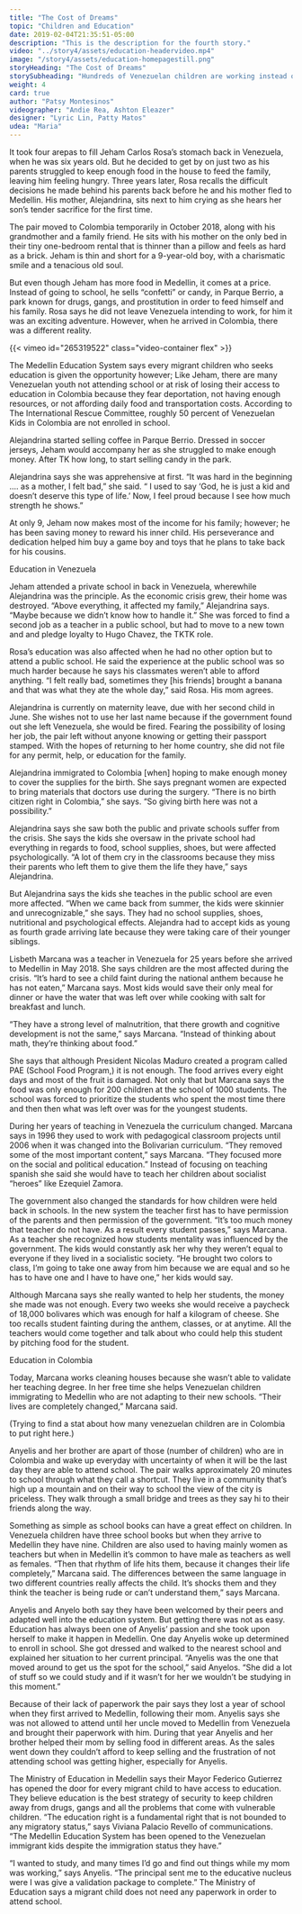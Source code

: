 ```yaml
---
title: "The Cost of Dreams"
topic: "Children and Education"
date: 2019-02-04T21:35:51-05:00
description: "This is the description for the fourth story."
video: "../story4/assets/education-headervideo.mp4"
image: "/story4/assets/education-homepagestill.png"
storyHeading: "The Cost of Dreams"
storySubheading: "Hundreds of Venezuelan children are working instead of hitting the books"
weight: 4
card: true
author: "Patsy Montesinos"
videographer: "Andie Rea, Ashton Eleazer"
designer: "Lyric Lin, Patty Matos"
udea: "Maria"
---
```

<p class="drop-cap">It took four arepas to fill Jeham Carlos Rosa’s stomach back in Venezuela, when he was six years old. But he decided to get by on just two as his parents struggled to keep enough food in the house to feed the family, leaving him feeling hungry. Three years later, Rosa recalls the difficult decisions he made behind his parents back before he and his mother fled to Medellin. His mother, Alejandrina, sits next to him crying as she hears her son’s tender sacrifice for the first time.</p>

The pair moved to Colombia temporarily in October 2018, along with his grandmother and a family friend. He sits with his mother on the only bed in their tiny one-bedroom rental that is thinner than a pillow and feels as hard as a brick. Jeham is thin and short for a 9-year-old boy, with a charismatic smile and a tenacious old soul.

But even though Jeham has more food in Medellin, it comes at a price. Instead of going to school, he sells “confetti” or candy, in Parque Berrio, a park known for drugs, gangs, and prostitution in order to feed himself and his family. Rosa says he did not leave Venezuela intending to work, for him it was an exciting adventure. However, when he arrived in Colombia, there was a different reality.

<div id="video-top"></div>

<!-- Children and education video goes here -->
{{< vimeo id="265319522" class="video-container flex" >}}

The Medellin Education System says every migrant children who seeks education is given the opportunity however; Like Jeham, there are many Venezuelan youth not attending school or at risk of losing their access to education in Colombia because they fear deportation, not having enough resources, or not affording daily food and transportation costs. According to The International Rescue Committee, roughly 50 percent of Venezuelan Kids in Colombia are not enrolled in school.

Alejandrina started selling coffee in Parque Berrio. Dressed in soccer jerseys, Jeham  would accompany her as she struggled to make enough money.
After TK how long, to start selling candy in the park.

Alejandrina says she was apprehensive at first. “It was hard in the beginning .... as a mother, I felt bad,” she said. “ I used to say ‘God, he is just a kid and doesn’t deserve this type of life.’ Now, I feel proud because I see how much strength he shows.”

At only 9, Jeham now makes most of the income for his family; however; he has been saving money to reward his inner child. His perseverance and dedication helped him buy a game boy and toys that he plans to take back for his cousins.

<div class="story__subhead flex-column">Education in Venezuela</div>

Jeham attended a private school in back in Venezuela, wherewhile Alejandrina was the principle. As the economic crisis grew, their home was destroyed. “Above everything, it affected my family,” Alejandrina says. “Maybe because we didn’t know how to handle it.” She was forced to find a second job as a teacher in a public school, but had to move to a new town and and pledge loyalty to Hugo Chavez, the TKTK role.

Rosa’s education was also affected when he had no other option but to attend a public school. He said the experience at the public school was so much harder because he says his classmates weren’t able to afford anything. “I felt really bad, sometimes they [his friends] brought a banana and that was what they ate the whole day,” said Rosa. His mom agrees.

Alejandrina is currently on maternity leave, due with her second child in June. She wishes not to use her last name because if the government found out she left Venezuela, she would be fired. Fearing the possibility of losing her job, the pair left without anyone knowing or getting their passport stamped. With the hopes of returning to her home country, she did not file for any permit, help, or education for the family.

Alejandrina immigrated to Colombia [when] hoping to make enough money to cover the supplies for the birth. She says pregnant women are expected to bring materials that doctors use during the surgery. “There is no birth citizen right in Colombia,” she says. “So giving birth here was not a possibility.”

Alejandrina says she saw both the public and private schools suffer from the crisis. She says the kids she oversaw in the private school had everything in regards to food, school supplies, shoes, but were affected psychologically. “A lot of them cry in the classrooms because they miss their parents who left them to give them the life they have,” says Alejandrina.

But Alejandrina says the kids she teaches in the public school are even more affected. “When we came back from summer, the kids were skinnier and unrecognizable,” she says. They had no school supplies, shoes, nutritional and psychological effects. Alejandra had to accept kids as young as fourth grade arriving late because they were taking care of their younger siblings.

Lisbeth Marcana was a teacher in Venezuela for 25 years before she arrived to Medellin in May 2018. She says children are the most affected during the crisis. “It’s hard to see a child faint during the national anthem because he has not eaten,” Marcana says. Most kids would save their only meal for dinner or have the water that was left over while cooking with salt for breakfast and lunch.

“They have a strong level of malnutrition, that there growth and cognitive development is not the same,” says Marcana. “Instead of thinking about math, they’re thinking about food.”

She says that although President Nicolas Maduro created a program called PAE (School Food Program,) it is not enough. The food arrives every eight days and most of the fruit is damaged. Not only that but Marcana says the food was only enough for 200 children at the school of 1000 students. The school was forced to prioritize the students who spent the most time there and then then what was left over was for the youngest students.

During her years of teaching in Venezuela the curriculum changed. Marcana says in 1996 they used to work with pedagogical classroom projects until 2006 when it was changed into the Bolivarian curriculum. “They removed some of the most important content,” says Marcana. “They focused more on the social and political education.” Instead of focusing on teaching spanish she said she would have to teach her children about socialist “heroes” like Ezequiel Zamora.

The government also changed the standards for how children were held back in schools. In the new system the teacher first has to have permission of the parents and then permission of the government. “It’s too much money that teacher do not have. As a result every student passes,” says Marcana. As a teacher she recognized how students mentality was influenced by the government. The kids would constantly ask her why they weren’t equal to everyone if they lived in a socialistic society. “He brought two colors to class, I’m going to take one away from him because we are equal and so he has to have one and I have to have one,” her kids would say.

Although Marcana says she really wanted to help her students, the money she made was not enough. Every two weeks she would receive a paycheck of 18,000 bolivares which was enough for half a kilogram of cheese. She too recalls student fainting during the anthem, classes, or at anytime. All the teachers would come together and talk about who could help this student by pitching food for the student.

<div class="story__subhead flex-column">Education in Colombia</div>

Today, Marcana works cleaning houses because she wasn’t able to validate her teaching degree. In her free time she helps Venezuelan children immigrating to Medellin who are not adapting to their new schools.  “Their lives are completely changed,” Marcana said.

 (Trying to find a stat about how many venezuelan children are in Colombia to put right here.)

Anyelis and her brother are apart of those (number of children) who are in Colombia and wake up everyday with uncertainty of when it will be the last day they are able to attend school. The pair walks approximately 20 minutes to school through what they call a shortcut. They live in a community that’s high up a mountain and on their way to school the view of the city is priceless. They walk through a small bridge and trees as they say hi to their friends along the way.

Something as simple as school books can have a great effect on children. In Venezuela children have three school books but when they arrive to Medellin they have nine. Children are also used to having mainly women as teachers but when in Medellin it’s common to have male as teachers as well as females. “Then that rhythm of life hits them, because it changes their life completely,” Marcana said. The differences between the same language in two different countries really affects the child. It’s shocks them and they think the teacher is being rude or can’t understand them,” says Marcana.

Anyelis and Anyelo both say they have been welcomed by their peers and adapted well into the education system. But getting there was not as easy. Education has always been one of Anyelis’ passion and she took upon herself to make it happen in Medellin. One day Anyelis woke up determined to enroll in school. She got dressed and walked to the nearest school and explained her situation to her current principal. “Anyelis was the one that moved around to get us the spot for the school,” said Anyelos. “She did a lot of stuff so we could study and if it wasn’t for her we wouldn’t be studying in this moment.”

Because of their lack of paperwork the pair says they lost a year of school when they first arrived to Medellin, following their mom. Anyelis says she was not allowed to attend until her uncle moved to Medellin from Venezuela and brought their paperwork with him. During that year Anyelis and her brother helped their mom by selling food in different areas. As the sales went down they couldn’t afford to keep selling and the frustration of not attending school was getting higher, especially for Anyelis.

The Ministry of Education in Medellin says their Mayor Federico Gutierrez has opened the door for every migrant child to have access to education. They believe education is the best strategy of security to keep children away from drugs, gangs and all the problems that come with vulnerable children. “The education right is a fundamental right that is not bounded to any migratory status,” says Viviana Palacio Revello of communications.  “The Medellin Education System has been opened to the Venezuelan immigrant kids despite the immigration status they have.”

“I wanted to study, and many times I’d go and find out things while my mom was working,” says Anyelis. “The principal sent me to the educative nucleus were I was give a validation package to complete.” The Ministry of Education says a migrant child does not need any paperwork in order to attend school.
